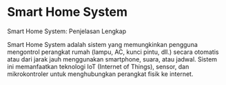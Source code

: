 # Smart Home System
Smart Home System: Penjelasan Lengkap

Smart Home System adalah sistem yang memungkinkan pengguna mengontrol perangkat rumah (lampu, AC, kunci pintu, dll.) secara otomatis atau dari jarak jauh menggunakan smartphone, suara, atau jadwal. Sistem ini memanfaatkan teknologi IoT (Internet of Things), sensor, dan mikrokontroler untuk menghubungkan perangkat fisik ke internet.

